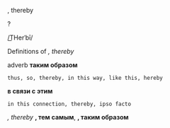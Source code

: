 , thereby

?

/T͟Herˈbī/

Definitions of _, thereby_

adverb
**таким образом**

    thus, so, thereby, in this way, like this, hereby
**в связи с этим**

    in this connection, thereby, ipso facto

_, thereby_
**, тем самым**, **, таким образом**
